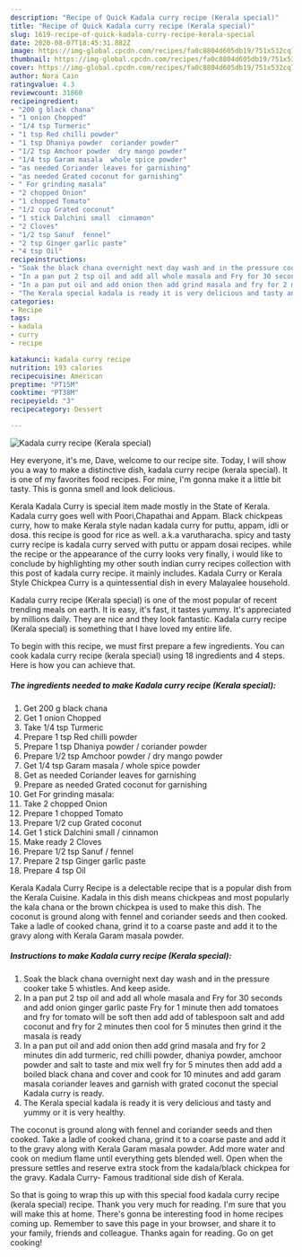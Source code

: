 ```yaml
---
description: "Recipe of Quick Kadala curry recipe (Kerala special)"
title: "Recipe of Quick Kadala curry recipe (Kerala special)"
slug: 1619-recipe-of-quick-kadala-curry-recipe-kerala-special
date: 2020-08-07T18:45:31.882Z
image: https://img-global.cpcdn.com/recipes/fa0c8804d605db19/751x532cq70/kadala-curry-recipe-kerala-special-recipe-main-photo.jpg
thumbnail: https://img-global.cpcdn.com/recipes/fa0c8804d605db19/751x532cq70/kadala-curry-recipe-kerala-special-recipe-main-photo.jpg
cover: https://img-global.cpcdn.com/recipes/fa0c8804d605db19/751x532cq70/kadala-curry-recipe-kerala-special-recipe-main-photo.jpg
author: Nora Cain
ratingvalue: 4.3
reviewcount: 31860
recipeingredient:
- "200 g black chana"
- "1 onion Chopped"
- "1/4 tsp Turmeric"
- "1 tsp Red chilli powder"
- "1 tsp Dhaniya powder  coriander powder"
- "1/2 tsp Amchoor powder  dry mango powder"
- "1/4 tsp Garam masala  whole spice powder"
- "as needed Coriander leaves for garnishing"
- "as needed Grated coconut for garnishing"
- " For grinding masala"
- "2 chopped Onion"
- "1 chopped Tomato"
- "1/2 cup Grated coconut"
- "1 stick Dalchini small  cinnamon"
- "2 Cloves"
- "1/2 tsp Sanuf  fennel"
- "2 tsp Ginger garlic paste"
- "4 tsp Oil"
recipeinstructions:
- "Soak the black chana overnight next day wash and in the pressure cooker take 5 whistles. And keep aside."
- "In a pan put 2 tsp oil and add all whole masala and Fry for 30 seconds and add onion ginger garlic paste Fry for 1 minute then add tomatoes and fry for tomato will be soft then add add of tablespoon salt and add coconut and fry for 2 minutes then cool for 5 minutes then grind it the masala is ready"
- "In a pan put oil and add onion then add grind masala and fry for 2 minutes din add turmeric, red chilli powder, dhaniya powder, amchoor powder and salt to taste and mix well fry for 5 minutes then add add a boiled black chana and cover and cook for 10 minutes and add garam masala coriander leaves and garnish with grated coconut the special Kadala curry is ready."
- "The Kerala special kadala is ready it is very delicious and tasty and yummy or it is very healthy."
categories:
- Recipe
tags:
- kadala
- curry
- recipe

katakunci: kadala curry recipe 
nutrition: 193 calories
recipecuisine: American
preptime: "PT15M"
cooktime: "PT38M"
recipeyield: "3"
recipecategory: Dessert

---
```



![Kadala curry recipe (Kerala special)](https://img-global.cpcdn.com/recipes/fa0c8804d605db19/751x532cq70/kadala-curry-recipe-kerala-special-recipe-main-photo.jpg)

Hey everyone, it's me, Dave, welcome to our recipe site. Today, I will show you a way to make a distinctive dish, kadala curry recipe (kerala special). It is one of my favorites food recipes. For mine, I'm gonna make it a little bit tasty. This is gonna smell and look delicious.

Kerala Kadala Curry is special item made mostly in the State of Kerala. Kadala curry goes well with Poori,Chapathai and Appam. Black chickpeas curry, how to make Kerala style nadan kadala curry for puttu, appam, idli or dosa. this recipe is good for rice as well. a.k.a varutharacha. spicy and tasty curry recipe is kadala curry served with puttu or appam dosai recipes. while the recipe or the appearance of the curry looks very finally, i would like to conclude by highlighting my other south indian curry recipes collection with this post of kadala curry recipe. it mainly includes. Kadala Curry or Kerala Style Chickpea Curry is a quintessential dish in every Malayalee household.

Kadala curry recipe (Kerala special) is one of the most popular of recent trending meals on earth. It is easy, it's fast, it tastes yummy. It's appreciated by millions daily. They are nice and they look fantastic. Kadala curry recipe (Kerala special) is something that I have loved my entire life.


To begin with this recipe, we must first prepare a few ingredients. You can cook kadala curry recipe (kerala special) using 18 ingredients and 4 steps. Here is how you can achieve that.

<!--inarticleads1-->

##### The ingredients needed to make Kadala curry recipe (Kerala special):

1. Get 200 g black chana
1. Get 1 onion Chopped
1. Take 1/4 tsp Turmeric
1. Prepare 1 tsp Red chilli powder
1. Prepare 1 tsp Dhaniya powder / coriander powder
1. Prepare 1/2 tsp Amchoor powder / dry mango powder
1. Get 1/4 tsp Garam masala / whole spice powder
1. Get as needed Coriander leaves for garnishing
1. Prepare as needed Grated coconut for garnishing
1. Get  For grinding masala:
1. Take 2 chopped Onion
1. Prepare 1 chopped Tomato
1. Prepare 1/2 cup Grated coconut
1. Get 1 stick Dalchini small / cinnamon
1. Make ready 2 Cloves
1. Prepare 1/2 tsp Sanuf / fennel
1. Prepare 2 tsp Ginger garlic paste
1. Prepare 4 tsp Oil


Kerala Kadala Curry Recipe is a delectable recipe that is a popular dish from the Kerala Cuisine. Kadala in this dish means chickpeas and most popularly the kala chana or the brown chickpea is used to make this dish. The coconut is ground along with fennel and coriander seeds and then cooked. Take a ladle of cooked chana, grind it to a coarse paste and add it to the gravy along with Kerala Garam masala powder. 

<!--inarticleads2-->

##### Instructions to make Kadala curry recipe (Kerala special):

1. Soak the black chana overnight next day wash and in the pressure cooker take 5 whistles. And keep aside.
1. In a pan put 2 tsp oil and add all whole masala and Fry for 30 seconds and add onion ginger garlic paste Fry for 1 minute then add tomatoes and fry for tomato will be soft then add add of tablespoon salt and add coconut and fry for 2 minutes then cool for 5 minutes then grind it the masala is ready
1. In a pan put oil and add onion then add grind masala and fry for 2 minutes din add turmeric, red chilli powder, dhaniya powder, amchoor powder and salt to taste and mix well fry for 5 minutes then add add a boiled black chana and cover and cook for 10 minutes and add garam masala coriander leaves and garnish with grated coconut the special Kadala curry is ready.
1. The Kerala special kadala is ready it is very delicious and tasty and yummy or it is very healthy.


The coconut is ground along with fennel and coriander seeds and then cooked. Take a ladle of cooked chana, grind it to a coarse paste and add it to the gravy along with Kerala Garam masala powder. Add more water and cook on medium flame until everything gets blended well. Open when the pressure settles and reserve extra stock from the kadala/black chickpea for the gravy. Kadala Curry- Famous traditional side dish of Kerala. 

So that is going to wrap this up with this special food kadala curry recipe (kerala special) recipe. Thank you very much for reading. I'm sure that you will make this at home. There's gonna be interesting food in home recipes coming up. Remember to save this page in your browser, and share it to your family, friends and colleague. Thanks again for reading. Go on get cooking!
